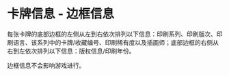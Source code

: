 # 卡牌信息 - 边框信息

每张卡牌的底部边框的左侧从左到右依次排列以下信息：印刷系列、印刷版次、印刷语言、该系列中的卡牌/收藏编号、印刷稀有度以及插画师；底部边框的右侧从右到左依次排列以下信息：版权信息/印刷年份。

边框信息不会影响游戏进行。
